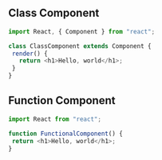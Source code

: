 ## Class Component

```javascript
import React, { Component } from "react";

class ClassComponent extends Component {
 render() {
   return <h1>Hello, world</h1>;
 }
}
```

## Function Component

```javascript
import React from "react";

function FunctionalComponent() {
 return <h1>Hello, world</h1>;
}
```
